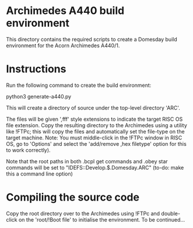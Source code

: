 # Archimedes A440 build environment
This directory contains the required scripts to create a Domesday build environment for the Acorn Archimedes A440/1.

# Instructions
Run the following command to create the build environment:

python3 generate-a440.py 

This will create a directory of source under the top-level directory 'ARC'.

The files will be given ',fff' style extensions to indicate the target RISC OS file extension.  Copy the resulting directory to the Archimedes using a utility like !FTPc; this will copy the files and automatically set the file-type on the target machine.  Note: You must middle-click in the !FTPc window in RISC OS, go to 'Options' and select the 'add/remove ,hex filetype' option for this to work correctly).

Note that the root paths in both .bcpl get commands and .obey star commands will be set to "IDEFS::Develop.$.Domesday.ARC" (to-do: make this a command line option)

# Compiling the source code
Copy the root directory over to the Archimedes using !FTPc and double-click on the 'root/!Boot file' to initialise the environment.
To be continued...
